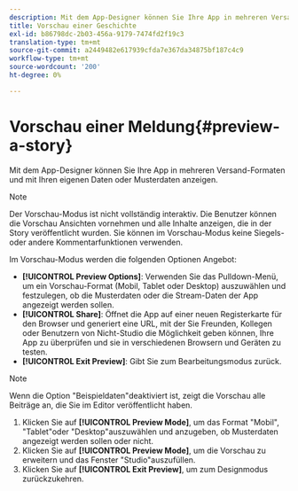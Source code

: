```yaml
---
description: Mit dem App-Designer können Sie Ihre App in mehreren Versand-Formaten und mit Ihren eigenen Daten oder Musterdaten anzeigen.
title: Vorschau einer Geschichte
exl-id: b86798dc-2b03-456a-9179-7474fd2f19c3
translation-type: tm+mt
source-git-commit: a2449482e617939cfda7e367da34875bf187c4c9
workflow-type: tm+mt
source-wordcount: '200'
ht-degree: 0%

---
```


# Vorschau einer Meldung{#preview-a-story}

Mit dem App-Designer können Sie Ihre App in mehreren Versand-Formaten und mit Ihren eigenen Daten oder Musterdaten anzeigen.

>[!NOTE]
>
>Der Vorschau-Modus ist nicht vollständig interaktiv. Die Benutzer können die Vorschau Ansichten vornehmen und alle Inhalte anzeigen, die in der Story veröffentlicht wurden. Sie können im Vorschau-Modus keine Siegels- oder andere Kommentarfunktionen verwenden.

Im Vorschau-Modus werden die folgenden Optionen Angebot:

* **[!UICONTROL Preview Options]**: Verwenden Sie das Pulldown-Menü, um ein Vorschau-Format (Mobil, Tablet oder Desktop) auszuwählen und festzulegen, ob die Musterdaten oder die Stream-Daten der App angezeigt werden sollen.
* **[!UICONTROL Share]**: Öffnet die App auf einer neuen Registerkarte für den Browser und generiert eine URL, mit der Sie Freunden, Kollegen oder Benutzern von Nicht-Studio die Möglichkeit geben können, Ihre App zu überprüfen und sie in verschiedenen Browsern und Geräten zu testen.
* **[!UICONTROL Exit Preview]**: Gibt Sie zum Bearbeitungsmodus zurück.

>[!NOTE]
>
>Wenn die Option &quot;Beispieldaten&quot;deaktiviert ist, zeigt die Vorschau alle Beiträge an, die Sie im Editor veröffentlicht haben.

1. Klicken Sie auf **[!UICONTROL Preview Mode]**, um das Format &quot;Mobil&quot;, &quot;Tablet&quot;oder &quot;Desktop&quot;auszuwählen und anzugeben, ob Musterdaten angezeigt werden sollen oder nicht.
1. Klicken Sie auf **[!UICONTROL Preview Mode]**, um die Vorschau zu erweitern und das Fenster &quot;Studio&quot;auszufüllen.
1. Klicken Sie auf **[!UICONTROL Exit Preview]**, um zum Designmodus zurückzukehren.
